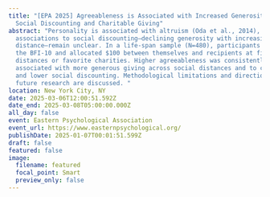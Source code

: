 ```yaml
---
title: "[EPA 2025] Agreeableness is Associated with Increased Generosity in
  Social Discounting and Charitable Giving"
abstract: "Personality is associated with altruism (Oda et al., 2014), but
  associations to social discounting—declining generosity with increasing social
  distance—remain unclear. In a life-span sample (N=480), participants answered
  the BFI-10 and allocated $100 between themselves and recipients at five social
  distances or favorite charities. Higher agreeableness was consistently
  associated with more generous giving across social distances and to charities,
  and lower social discounting. Methodological limitations and directions for
  future research are discussed. "
location: New York City, NY
date: 2025-03-06T12:00:51.592Z
date_end: 2025-03-08T05:00:00.000Z
all_day: false
event: Eastern Psychological Association
event_url: https://www.easternpsychological.org/
publishDate: 2025-01-07T00:01:51.599Z
draft: false
featured: false
image:
  filename: featured
  focal_point: Smart
  preview_only: false
---
```

